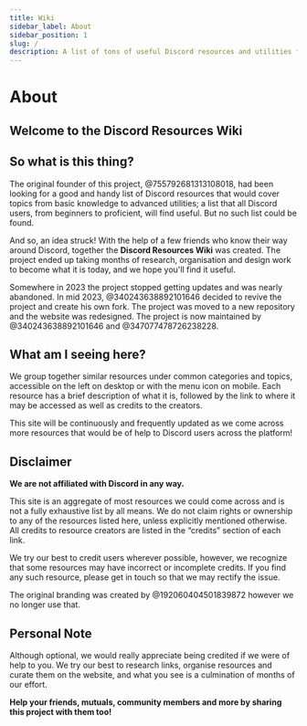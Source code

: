 ```yaml
---
title: Wiki
sidebar_label: About
sidebar_position: 1
slug: /
description: A list of tons of useful Discord resources and utilities for everyone from beginners to power users.
---
```


# About

## Welcome to the Discord Resources Wiki

## So what is this thing?

The original founder of this project, @755792681313108018, had been looking for a good and handy list of Discord
resources that would cover topics from basic knowledge to advanced utilities; a list that all Discord users, from
beginners to proficient, will find useful. But no such list could be found.

And so, an idea struck!
With the help of a few friends who know their way around Discord, together the **Discord Resources Wiki** was created.
The project ended up taking months of research, organisation and design work to become what it is today, and we hope
you'll find it useful.

Somewhere in 2023 the project stopped getting updates and was nearly abandoned. In mid 2023, @340243638892101646 decided
to revive the project and create his own fork. The project was moved to a new repository and the website was redesigned.
The project is now maintained by @340243638892101646 and @347077478726238228.

## What am I seeing here?

We group together similar resources under common categories and topics, accessible on the left on desktop or with the
menu icon on mobile. Each resource has a brief description of what it is, followed by the link to where it may be
accessed as well as credits to the creators.

This site will be continuously and frequently updated as we come across more resources that would be of help to Discord
users across the platform!

## Disclaimer

**We are not affiliated with Discord in any way.**

This site is an aggregate of most resources we could come across and is not a fully exhaustive list by all means. We do
not claim rights or ownership to any of the resources listed here, unless explicitly mentioned otherwise. All credits to
resource creators are listed in the “credits” section of each link.

We try our best to credit users wherever possible, however, we recognize that some resources may have incorrect or
incomplete credits. If you find any such resource, please get in touch so that we may rectify the issue.

The original branding was created by @192060404501839872 however we no longer use that.

## Personal Note

Although optional, we would really appreciate being credited if we were of help to you. We try our best to research
links, organise resources and curate them on the website, and what you see is a culmination of months of our effort.

**Help your friends, mutuals, community members and more by sharing this project with them too!**
